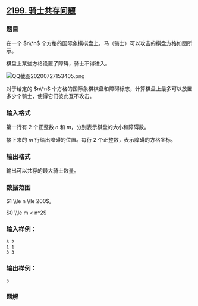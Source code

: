 ## [2199\. 骑士共存问题](https://www.acwing.com/problem/content/2200/)

### 题目

在一个 $n\*n$ 个方格的国际象棋棋盘上，马（骑士）可以攻击的棋盘方格如图所示。

棋盘上某些方格设置了障碍，骑士不得进入。

![QQ截图20200727153405.png](https://cdn.acwing.com/media/article/image/2020/07/27/19_8ffc847bcf-QQ截图20200727153405.png)

对于给定的 $n\*n$ 个方格的国际象棋棋盘和障碍标志，计算棋盘上最多可以放置多少个骑士，使得它们彼此互不攻击。

### 输入格式

第一行有 $2$ 个正整数 $n$ 和 $m$，分别表示棋盘的大小和障碍数。

接下来的 $m$ 行给出障碍的位置。每行 $2$ 个正整数，表示障碍的方格坐标。

### 输出格式

输出可以共存的最大骑士数量。

### 数据范围

$1 \\le n \\le 200$,

$0 \\le m < n^2$

### 输入样例：

```
3 2
1 1
3 3
```

### 输出样例：

```
5
```

### 题解

